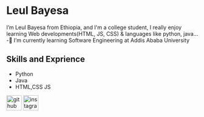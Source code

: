 # Leul Bayesa
I’m Leul Bayesa from Ethiopia, and I'm a college student, I really enjoy learning Web developments(HTML, JS, CSS) & languages like python, java...
-🌱 I’m currently learning Software Engineering at Addis Ababa University

## Skills and Exprience
* Python
* Java
* HTML,CSS JS

 


[<img src='https://cdn.jsdelivr.net/npm/simple-icons@3.0.1/icons/github.svg' alt='github' height='40'>](https://github.com/LeulBayesa)  [<img src='https://cdn.jsdelivr.net/npm/simple-icons@3.0.1/icons/instagram.svg' alt='instagram' height='40'>](https://www.instagram.com/prin_ce_le_ul/)  

